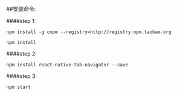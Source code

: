 ##安装命令:

####step 1:

	npm install -g cnpm --registry=http://registry.npm.taobao.org
	
	npm install
	
####step 2:

	npm install react-native-tab-navigator --save
	
####step 3:

	npm start
